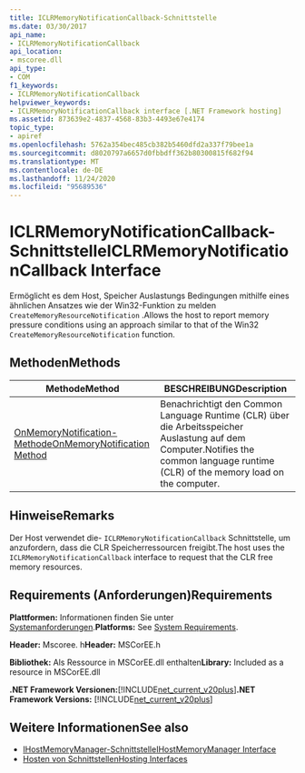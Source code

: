 ```yaml
---
title: ICLRMemoryNotificationCallback-Schnittstelle
ms.date: 03/30/2017
api_name:
- ICLRMemoryNotificationCallback
api_location:
- mscoree.dll
api_type:
- COM
f1_keywords:
- ICLRMemoryNotificationCallback
helpviewer_keywords:
- ICLRMemoryNotificationCallback interface [.NET Framework hosting]
ms.assetid: 873639e2-4837-4568-83b3-4493e67e4174
topic_type:
- apiref
ms.openlocfilehash: 5762a354bec485cb382b5460dfd2a337f79bee1a
ms.sourcegitcommit: d8020797a6657d0fbbdff362b80300815f682f94
ms.translationtype: MT
ms.contentlocale: de-DE
ms.lasthandoff: 11/24/2020
ms.locfileid: "95689536"
---
```

# <a name="iclrmemorynotificationcallback-interface"></a><span data-ttu-id="ddf75-102">ICLRMemoryNotificationCallback-Schnittstelle</span><span class="sxs-lookup"><span data-stu-id="ddf75-102">ICLRMemoryNotificationCallback Interface</span></span>

<span data-ttu-id="ddf75-103">Ermöglicht es dem Host, Speicher Auslastungs Bedingungen mithilfe eines ähnlichen Ansatzes wie der Win32-Funktion zu melden `CreateMemoryResourceNotification` .</span><span class="sxs-lookup"><span data-stu-id="ddf75-103">Allows the host to report memory pressure conditions using an approach similar to that of the Win32 `CreateMemoryResourceNotification` function.</span></span>  
  
## <a name="methods"></a><span data-ttu-id="ddf75-104">Methoden</span><span class="sxs-lookup"><span data-stu-id="ddf75-104">Methods</span></span>  
  
|<span data-ttu-id="ddf75-105">Methode</span><span class="sxs-lookup"><span data-stu-id="ddf75-105">Method</span></span>|<span data-ttu-id="ddf75-106">BESCHREIBUNG</span><span class="sxs-lookup"><span data-stu-id="ddf75-106">Description</span></span>|  
|------------|-----------------|  
|[<span data-ttu-id="ddf75-107">OnMemoryNotification-Methode</span><span class="sxs-lookup"><span data-stu-id="ddf75-107">OnMemoryNotification Method</span></span>](iclrmemorynotificationcallback-onmemorynotification-method.md)|<span data-ttu-id="ddf75-108">Benachrichtigt den Common Language Runtime (CLR) über die Arbeitsspeicher Auslastung auf dem Computer.</span><span class="sxs-lookup"><span data-stu-id="ddf75-108">Notifies the common language runtime (CLR) of the memory load on the computer.</span></span>|  
  
## <a name="remarks"></a><span data-ttu-id="ddf75-109">Hinweise</span><span class="sxs-lookup"><span data-stu-id="ddf75-109">Remarks</span></span>  

 <span data-ttu-id="ddf75-110">Der Host verwendet die- `ICLRMemoryNotificationCallback` Schnittstelle, um anzufordern, dass die CLR Speicherressourcen freigibt.</span><span class="sxs-lookup"><span data-stu-id="ddf75-110">The host uses the `ICLRMemoryNotificationCallback` interface to request that the CLR free memory resources.</span></span>  
  
## <a name="requirements"></a><span data-ttu-id="ddf75-111">Requirements (Anforderungen)</span><span class="sxs-lookup"><span data-stu-id="ddf75-111">Requirements</span></span>  

 <span data-ttu-id="ddf75-112">**Plattformen:** Informationen finden Sie unter [Systemanforderungen](../../get-started/system-requirements.md).</span><span class="sxs-lookup"><span data-stu-id="ddf75-112">**Platforms:** See [System Requirements](../../get-started/system-requirements.md).</span></span>  
  
 <span data-ttu-id="ddf75-113">**Header:** Mscoree. h</span><span class="sxs-lookup"><span data-stu-id="ddf75-113">**Header:** MSCorEE.h</span></span>  
  
 <span data-ttu-id="ddf75-114">**Bibliothek:** Als Ressource in MSCorEE.dll enthalten</span><span class="sxs-lookup"><span data-stu-id="ddf75-114">**Library:** Included as a resource in MSCorEE.dll</span></span>  
  
 <span data-ttu-id="ddf75-115">**.NET Framework Versionen:**[!INCLUDE[net_current_v20plus](../../../../includes/net-current-v20plus-md.md)]</span><span class="sxs-lookup"><span data-stu-id="ddf75-115">**.NET Framework Versions:** [!INCLUDE[net_current_v20plus](../../../../includes/net-current-v20plus-md.md)]</span></span>  
  
## <a name="see-also"></a><span data-ttu-id="ddf75-116">Weitere Informationen</span><span class="sxs-lookup"><span data-stu-id="ddf75-116">See also</span></span>

- [<span data-ttu-id="ddf75-117">IHostMemoryManager-Schnittstelle</span><span class="sxs-lookup"><span data-stu-id="ddf75-117">IHostMemoryManager Interface</span></span>](ihostmemorymanager-interface.md)
- [<span data-ttu-id="ddf75-118">Hosten von Schnittstellen</span><span class="sxs-lookup"><span data-stu-id="ddf75-118">Hosting Interfaces</span></span>](hosting-interfaces.md)

